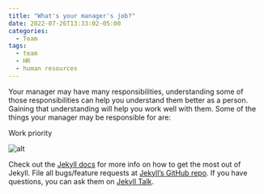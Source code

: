 ```yaml
---
title: "What's your manager's job?"
date: 2022-07-26T13:33:02-05:00
categories:
  - Team
tags:
  - team
  - HR
  - human resources
---
```


Your manager may have many responsibilities, understanding some of those responsibilities can help you understand them better as a person. Gaining that understanding will help you work well with them. Some of the things your manager may be responsible for are:


Work priority

![alt]("{{site.url}}{{site.baseurl}}/assets/images/work-priority.png")





Check out the [Jekyll docs][jekyll-docs] for more info on how to get the most out of Jekyll. File all bugs/feature requests at [Jekyll’s GitHub repo][jekyll-gh]. If you have questions, you can ask them on [Jekyll Talk][jekyll-talk].

[jekyll-docs]: https://jekyllrb.com/docs/home
[jekyll-gh]:   https://github.com/jekyll/jekyll
[jekyll-talk]: https://talk.jekyllrb.com/

